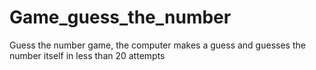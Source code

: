 # Game_guess_the_number
Guess the number game, the computer makes a guess and guesses the number itself in less than 20 attempts
